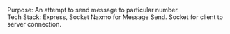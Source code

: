 Purpose: An attempt to send message to particular number.  
Tech Stack: Express, Socket
Naxmo for Message Send. 
Socket for client to server connection. 
